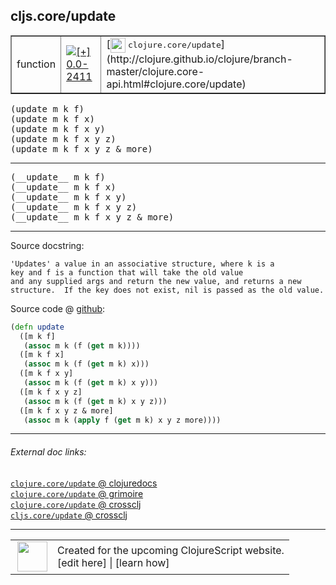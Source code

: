 ## cljs.core/update



 <table border="1">
<tr>
<td>function</td>
<td><a href="https://github.com/cljsinfo/cljs-api-docs/tree/0.0-2411"><img valign="middle" alt="[+] 0.0-2411" title="Added in 0.0-2411" src="https://img.shields.io/badge/+-0.0--2411-lightgrey.svg"></a> </td>
<td>
[<img height="24px" valign="middle" src="http://i.imgur.com/1GjPKvB.png"> <samp>clojure.core/update</samp>](http://clojure.github.io/clojure/branch-master/clojure.core-api.html#clojure.core/update)
</td>
</tr>
</table>

<samp>(update m k f)</samp><br>
<samp>(update m k f x)</samp><br>
<samp>(update m k f x y)</samp><br>
<samp>(update m k f x y z)</samp><br>
<samp>(update m k f x y z & more)</samp><br>

---

 <samp>
(__update__ m k f)<br>
</samp>
 <samp>
(__update__ m k f x)<br>
</samp>
 <samp>
(__update__ m k f x y)<br>
</samp>
 <samp>
(__update__ m k f x y z)<br>
</samp>
 <samp>
(__update__ m k f x y z & more)<br>
</samp>

---





Source docstring:

```
'Updates' a value in an associative structure, where k is a
key and f is a function that will take the old value
and any supplied args and return the new value, and returns a new
structure.  If the key does not exist, nil is passed as the old value.
```


Source code @ [github]():

```clj
(defn update
  ([m k f]
   (assoc m k (f (get m k))))
  ([m k f x]
   (assoc m k (f (get m k) x)))
  ([m k f x y]
   (assoc m k (f (get m k) x y)))
  ([m k f x y z]
   (assoc m k (f (get m k) x y z)))
  ([m k f x y z & more]
   (assoc m k (apply f (get m k) x y z more))))
```

<!--
Repo - tag - source tree - lines:

 <pre>

</pre>

-->

---



###### External doc links:

[`clojure.core/update` @ clojuredocs](http://clojuredocs.org/clojure.core/update)<br>
[`clojure.core/update` @ grimoire](http://conj.io/store/v1/org.clojure/clojure/1.7.0-beta3/clj/clojure.core/update/)<br>
[`clojure.core/update` @ crossclj](http://crossclj.info/fun/clojure.core/update.html)<br>
[`cljs.core/update` @ crossclj](http://crossclj.info/fun/cljs.core.cljs/update.html)<br>

---

 <table>
<tr><td>
<img valign="middle" align="right" width="48px" src="http://i.imgur.com/Hi20huC.png">
</td><td>
Created for the upcoming ClojureScript website.<br>
[edit here] | [learn how]
</td></tr></table>

[edit here]:https://github.com/cljsinfo/cljs-api-docs/blob/master/cljsdoc/cljs.core/update.cljsdoc
[learn how]:https://github.com/cljsinfo/cljs-api-docs/wiki/cljsdoc-files

<!--

This information was too distracting to show to readers, but I'll leave it
commented here since it is helpful to:

- pretty-print the data used to generate this document
- and show how to retrieve that data



The API data for this symbol:

```clj
{:ns "cljs.core",
 :name "update",
 :signature ["[m k f]"
             "[m k f x]"
             "[m k f x y]"
             "[m k f x y z]"
             "[m k f x y z & more]"],
 :name-encode "update",
 :history [["+" "0.0-2411"]],
 :type "function",
 :clj-equiv {:full-name "clojure.core/update",
             :url "http://clojure.github.io/clojure/branch-master/clojure.core-api.html#clojure.core/update"},
 :full-name-encode "cljs.core/update",
 :source {:code "(defn update\n  ([m k f]\n   (assoc m k (f (get m k))))\n  ([m k f x]\n   (assoc m k (f (get m k) x)))\n  ([m k f x y]\n   (assoc m k (f (get m k) x y)))\n  ([m k f x y z]\n   (assoc m k (f (get m k) x y z)))\n  ([m k f x y z & more]\n   (assoc m k (apply f (get m k) x y z more))))",
          :title "Source code",
          :repo "clojurescript",
          :tag "r1.8.51",
          :filename "src/main/cljs/cljs/core.cljs",
          :lines [4729 4743],
          :url "https://github.com/clojure/clojurescript/blob/r1.8.51/src/main/cljs/cljs/core.cljs#L4729-L4743"},
 :usage ["(update m k f)"
         "(update m k f x)"
         "(update m k f x y)"
         "(update m k f x y z)"
         "(update m k f x y z & more)"],
 :full-name "cljs.core/update",
 :docstring "'Updates' a value in an associative structure, where k is a\nkey and f is a function that will take the old value\nand any supplied args and return the new value, and returns a new\nstructure.  If the key does not exist, nil is passed as the old value.",
 :cljsdoc-url "https://github.com/cljsinfo/cljs-api-docs/blob/master/cljsdoc/cljs.core/update.cljsdoc"}

```

Retrieve the API data for this symbol:

```clj
;; from Clojure REPL
(require '[clojure.edn :as edn])
(-> (slurp "https://raw.githubusercontent.com/cljsinfo/cljs-api-docs/catalog/cljs-api.edn")
    (edn/read-string)
    (get-in [:symbols "cljs.core/update"]))
```

-->
